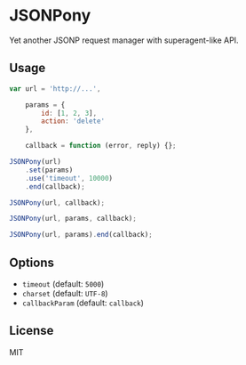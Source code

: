 # JSONPony

Yet another JSONP request manager with superagent-like API.

## Usage

```js
var url = 'http://...',

    params = {
        id: [1, 2, 3],
        action: 'delete'
    },

    callback = function (error, reply) {};

JSONPony(url)
    .set(params)
    .use('timeout', 10000)
    .end(callback);

JSONPony(url, callback);

JSONPony(url, params, callback);

JSONPony(url, params).end(callback);
```

## Options

- `timeout` (default: `5000`)
- `charset` (default: `UTF-8`)
- `callbackParam` (default: `callback`)

## License

MIT
